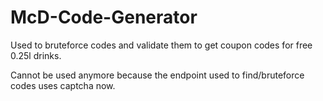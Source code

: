 # McD-Code-Generator

Used to bruteforce codes and validate them to get coupon codes for free 0.25l drinks.

Cannot be used anymore because the endpoint used to find/bruteforce codes uses captcha now.
